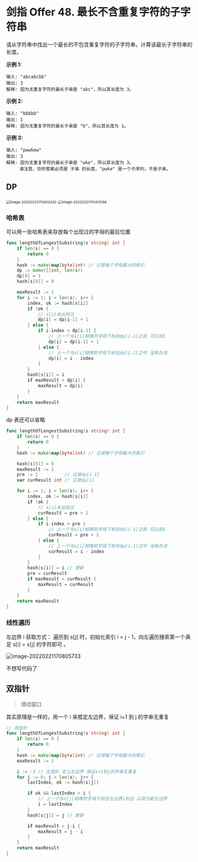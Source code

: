 # 剑指 Offer 48. 最长不含重复字符的子字符串

请从字符串中找出一个最长的不包含重复字符的子字符串，计算该最长子字符串的长度。

**示例 1:**

```
输入: "abcabcbb"
输出: 3 
解释: 因为无重复字符的最长子串是 "abc"，所以其长度为 3。
```

**示例 2:**

```
输入: "bbbbb"
输出: 1
解释: 因为无重复字符的最长子串是 "b"，所以其长度为 1。
```

**示例 3:**

```
输入: "pwwkew"
输出: 3
解释: 因为无重复字符的最长子串是 "wke"，所以其长度为 3。
     请注意，你的答案必须是 子串 的长度，"pwke" 是一个子序列，不是子串。
```

## DP

<img src="https://markdown-1303167219.cos.ap-shanghai.myqcloud.com/image-20220221170402420.png" alt="image-20220221170402420" style="zoom: 67%;" />

<img src="https://markdown-1303167219.cos.ap-shanghai.myqcloud.com/image-20220221170411096.png" alt="image-20220221170411096" style="zoom: 67%;" />

### 哈希表

可以用一张哈希表来存放每个出现过的字母的最后位置

```go
func lengthOfLongestSubstring(s string) int {
	if len(s) == 0 {
		return 0
	}
	hash := make(map[byte]int) // 记录每个字母最大的索引
	dp := make([]int, len(s))
	dp[0] = 1
	hash[s[0]] = 0

	maxResult := 1
	for i := 1; i < len(s); i++ {
		index, ok := hash[s[i]]
		if !ok {
			// s[i]未出现过
			dp[i] = dp[i-1] + 1
		} else {
			if i-index > dp[i-1] {
				// 上一个与s[i]相等的字母下标在dp[i-1]之前 可以加1
				dp[i] = dp[i-1] + 1
			} else {
				// 上一个与s[i]相等的字母下标在dp[i-1]之中 没有办法
				dp[i] = i - index
			}
		}
		hash[s[i]] = i
		if maxResult < dp[i] {
			maxResult = dp[i]
		}
	}
	return maxResult
}
```

dp 表还可以省略

```go
func lengthOfLongestSubstring(s string) int {
	if len(s) == 0 {
		return 0
	}
	hash := make(map[byte]int) // 记录每个字母最大的索引

	hash[s[0]] = 0
	maxResult := 1
	pre := 1          // 记录dp[i-1]
	var curResult int // 记录dp[i]

	for i := 1; i < len(s); i++ {
		index, ok := hash[s[i]]
		if !ok {
			// s[i]未出现过
			curResult = pre + 1
		} else {
			if i-index > pre {
				// 上一个与s[i]相等的字母下标在dp[i-1]之前 可以加1
				curResult = pre + 1
			} else {
				// 上一个与s[i]相等的字母下标在dp[i-1]之中 没有办法
				curResult = i - index
			}
		}
		hash[s[i]] = i // 更新
		pre = curResult
		if maxResult < curResult {
			maxResult = curResult
		}
	}
	return maxResult
}

```

### 线性遍历

左边界 i 获取方式： 遍历到 s[j] 时，初始化索引 i = j - 1，向左遍历搜索第一个满足 s[i] = s[j] 的字符即可 。

![image-20220221170805733](https://markdown-1303167219.cos.ap-shanghai.myqcloud.com/image-20220221170805733.png)

不想写代码了

## 双指针

> 滑动窗口

其实原理是一样的，用一个 i 来框定左边界，保证 i+1 到 j 的字串无重复

```go
// 双指针
func lengthOfLongestSubstring(s string) int {
	if len(s) == 0 {
		return 0
	}
	hash := make(map[byte]int) // 记录每个字母最大的索引
	maxResult := 1

	i := -1 // 左指针 定义左边界 保证i+1到j的字串无重复
	for j := 0; j < len(s); j++ {
		lastIndex, ok := hash[s[j]]

		if ok && lastIndex > i {
			// 上一个与s[j]相等的字母下标在左边界i右边 以其为新左边界
			i = lastIndex
		}
		hash[s[j]] = j // 更新

		if maxResult < j-i {
			maxResult = j - i
		}
	}
	return maxResult
}
```

